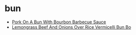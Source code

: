 # bun

 * [Pork On A Bun With Bourbon Barbecue Sauce](index/p/pork-on-a-bun-with-bourbon-barbecue-sauce-104032.json)
 * [Lemongrass Beef And Onions Over Rice Vermicelli Bun Bo](index/l/lemongrass-beef-and-onions-over-rice-vermicelli-bun-bo.json)
